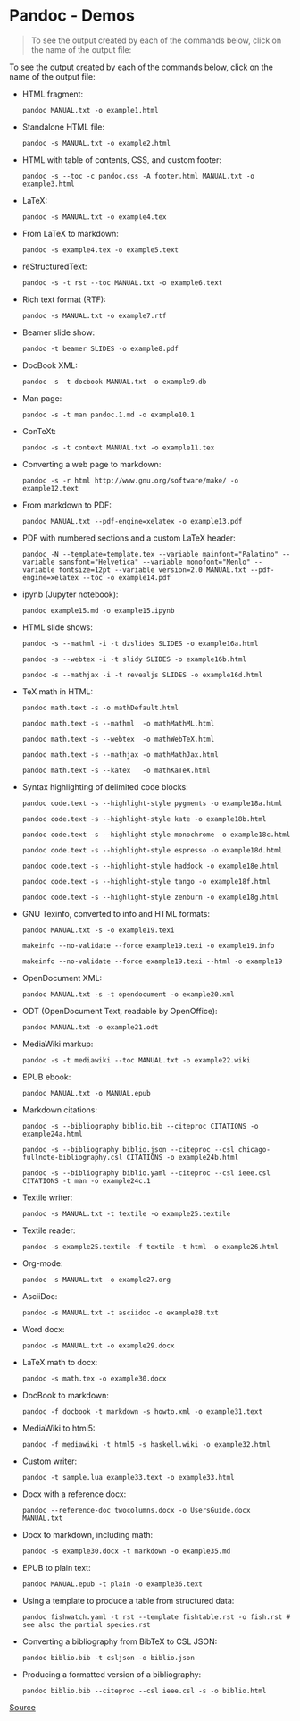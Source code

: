 # Pandoc - Demos

> To see the output created by each of the commands below, click on the name of the output file:

To see the output created by each of the commands below, click on the name of the output file:

*   HTML fragment:
    
        pandoc MANUAL.txt -o example1.html
    
*   Standalone HTML file:
    
        pandoc -s MANUAL.txt -o example2.html
    
*   HTML with table of contents, CSS, and custom footer:
    
        pandoc -s --toc -c pandoc.css -A footer.html MANUAL.txt -o example3.html
    
*   LaTeX:
    
        pandoc -s MANUAL.txt -o example4.tex
    
*   From LaTeX to markdown:
    
        pandoc -s example4.tex -o example5.text
    
*   reStructuredText:
    
        pandoc -s -t rst --toc MANUAL.txt -o example6.text
    
*   Rich text format (RTF):
    
        pandoc -s MANUAL.txt -o example7.rtf
    
*   Beamer slide show:
    
        pandoc -t beamer SLIDES -o example8.pdf
    
*   DocBook XML:
    
        pandoc -s -t docbook MANUAL.txt -o example9.db
    
*   Man page:
    
        pandoc -s -t man pandoc.1.md -o example10.1
    
*   ConTeXt:
    
        pandoc -s -t context MANUAL.txt -o example11.tex
    
*   Converting a web page to markdown:
    
        pandoc -s -r html http://www.gnu.org/software/make/ -o example12.text
    
*   From markdown to PDF:
    
        pandoc MANUAL.txt --pdf-engine=xelatex -o example13.pdf
    
*   PDF with numbered sections and a custom LaTeX header:
    
        pandoc -N --template=template.tex --variable mainfont="Palatino" --variable sansfont="Helvetica" --variable monofont="Menlo" --variable fontsize=12pt --variable version=2.0 MANUAL.txt --pdf-engine=xelatex --toc -o example14.pdf
    
*   ipynb (Jupyter notebook):
    
        pandoc example15.md -o example15.ipynb
    
*   HTML slide shows:
    
        pandoc -s --mathml -i -t dzslides SLIDES -o example16a.html
    
        pandoc -s --webtex -i -t slidy SLIDES -o example16b.html
    
        pandoc -s --mathjax -i -t revealjs SLIDES -o example16d.html
    
*   TeX math in HTML:
    
        pandoc math.text -s -o mathDefault.html
    
        pandoc math.text -s --mathml  -o mathMathML.html
    
        pandoc math.text -s --webtex  -o mathWebTeX.html
    
        pandoc math.text -s --mathjax -o mathMathJax.html
    
        pandoc math.text -s --katex   -o mathKaTeX.html
    
*   Syntax highlighting of delimited code blocks:
    
        pandoc code.text -s --highlight-style pygments -o example18a.html
    
        pandoc code.text -s --highlight-style kate -o example18b.html
    
        pandoc code.text -s --highlight-style monochrome -o example18c.html
    
        pandoc code.text -s --highlight-style espresso -o example18d.html
    
        pandoc code.text -s --highlight-style haddock -o example18e.html
    
        pandoc code.text -s --highlight-style tango -o example18f.html
    
        pandoc code.text -s --highlight-style zenburn -o example18g.html
    
*   GNU Texinfo, converted to info and HTML formats:
    
        pandoc MANUAL.txt -s -o example19.texi
    
        makeinfo --no-validate --force example19.texi -o example19.info
    
        makeinfo --no-validate --force example19.texi --html -o example19
    
*   OpenDocument XML:
    
        pandoc MANUAL.txt -s -t opendocument -o example20.xml
    
*   ODT (OpenDocument Text, readable by OpenOffice):
    
        pandoc MANUAL.txt -o example21.odt
    
*   MediaWiki markup:
    
        pandoc -s -t mediawiki --toc MANUAL.txt -o example22.wiki
    
*   EPUB ebook:
    
        pandoc MANUAL.txt -o MANUAL.epub
    
*   Markdown citations:
    
        pandoc -s --bibliography biblio.bib --citeproc CITATIONS -o example24a.html
    
        pandoc -s --bibliography biblio.json --citeproc --csl chicago-fullnote-bibliography.csl CITATIONS -o example24b.html
    
        pandoc -s --bibliography biblio.yaml --citeproc --csl ieee.csl CITATIONS -t man -o example24c.1
    
*   Textile writer:
    
        pandoc -s MANUAL.txt -t textile -o example25.textile
    
*   Textile reader:
    
        pandoc -s example25.textile -f textile -t html -o example26.html
    
*   Org-mode:
    
        pandoc -s MANUAL.txt -o example27.org
    
*   AsciiDoc:
    
        pandoc -s MANUAL.txt -t asciidoc -o example28.txt
    
*   Word docx:
    
        pandoc -s MANUAL.txt -o example29.docx
    
*   LaTeX math to docx:
    
        pandoc -s math.tex -o example30.docx
    
*   DocBook to markdown:
    
        pandoc -f docbook -t markdown -s howto.xml -o example31.text
    
*   MediaWiki to html5:
    
        pandoc -f mediawiki -t html5 -s haskell.wiki -o example32.html
    
*   Custom writer:
    
        pandoc -t sample.lua example33.text -o example33.html
    
*   Docx with a reference docx:
    
        pandoc --reference-doc twocolumns.docx -o UsersGuide.docx MANUAL.txt
    
*   Docx to markdown, including math:
    
        pandoc -s example30.docx -t markdown -o example35.md
    
*   EPUB to plain text:
    
        pandoc MANUAL.epub -t plain -o example36.text
    
*   Using a template to produce a table from structured data:
    
        pandoc fishwatch.yaml -t rst --template fishtable.rst -o fish.rst # see also the partial species.rst
    
*   Converting a bibliography from BibTeX to CSL JSON:
    
        pandoc biblio.bib -t csljson -o biblio.json
    
*   Producing a formatted version of a bibliography:
    
        pandoc biblio.bib --citeproc --csl ieee.csl -s -o biblio.html


[Source](https://pandoc.org/demos.html)